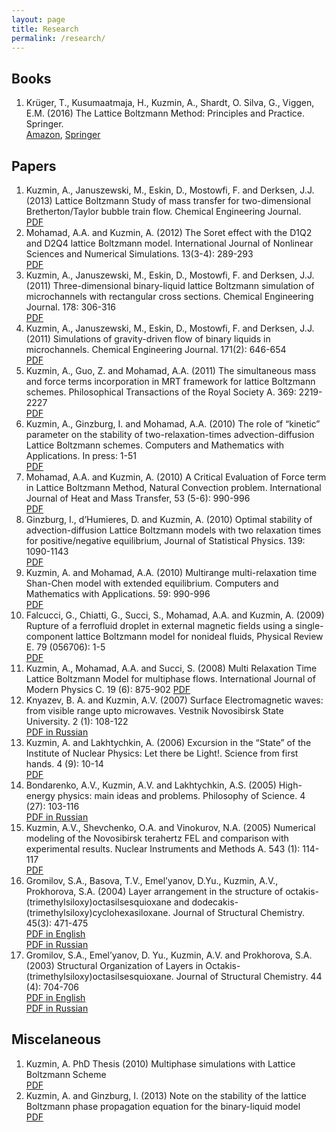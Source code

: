 ```yaml
---
layout: page
title: Research
permalink: /research/
---
```


## Books
1. Krüger, T., Kusumaatmaja, H., Kuzmin, A., Shardt, O. Silva, G., Viggen, E.M. (2016) The Lattice Boltzmann Method: Principles and Practice. Springer.<br/>
[Amazon](https://www.amazon.ca/Lattice-Boltzmann-Method-Principles-Practice/dp/3319446479), [Springer](http://www.springer.com/us/book/9783319446479)

## Papers
1. Kuzmin, A., Januszewski, M., Eskin, D., Mostowfi, F. and Derksen, J.J. (2013) Lattice Boltzmann Study of mass transfer for two-dimensional Bretherton/Taylor bubble train flow. Chemical Engineering Journal.<br/> 
[PDF](https://github.com/shurikkuzmin/shurikkuzmin.github.io/blob/master/papers/mass_transfer.pdf)
2. Mohamad, A.A. and Kuzmin, A. (2012) The Soret effect with the D1Q2 and D2Q4 lattice Boltzmann model. International Journal of Nonlinear Sciences and Numerical Simulations. 13(3-4): 289-293<br />
[PDF](https://github.com/shurikkuzmin/shurikkuzmin.github.io/blob/master/papers/soretf.pdf")
3. Kuzmin, A., Januszewski, M., Eskin, D., Mostowfi, F. and Derksen, J.J. (2011) Three-dimensional binary-liquid lattice Boltzmann simulation of microchannels with rectangular cross sections. Chemical Engineering Journal. 178: 306-316<br/>
[PDF](https://github.com/shurikkuzmin/shurikkuzmin.github.io/blob/master/papers/threedbubbles.pdf)
4. Kuzmin, A., Januszewski, M., Eskin, D., Mostowfi, F. and Derksen, J.J. (2011) Simulations of gravity-driven flow of binary liquids in microchannels. Chemical Engineering Journal. 171(2): 646-654<br/>
[PDF](https://github.com/shurikkuzmin/shurikkuzmin.github.io/blob/master/papers/twodbubbles.pdf)
5. Kuzmin, A., Guo, Z. and Mohamad, A.A. (2011) The simultaneous mass and force terms incorporation in MRT framework for lattice Boltzmann schemes. Philosophical Transactions of the Royal Society A. 369: 2219-2227<br/>
[PDF](https://github.com/shurikkuzmin/shurikkuzmin.github.io/blob/master/papers/simultaneous_incorporation.pdf)
6. Kuzmin, A., Ginzburg, I. and Mohamad, A.A. (2010) The role of “kinetic” parameter on the stability of two-relaxation-times advection-diffusion Lattice Boltzmann schemes. Computers and Mathematics with Applications. In press: 1-51 <br />
[PDF](https://github.com/shurikkuzmin/shurikkuzmin.github.io/blob/master/papers/stability_trt.pdf)
7. Mohamad, A.A. and Kuzmin, A. (2010) A Critical Evaluation of Force term in Lattice Boltzmann Method, Natural Convection problem. International Journal of Heat and Mass Transfer, 53 (5-6): 990-996 <br/>
[PDF](https://github.com/shurikkuzmin/shurikkuzmin.github.io/blob/master/papers/convection_force_term.pdf)
8. Ginzburg, I., d’Humieres, D. and Kuzmin, A. (2010) Optimal stability of advection-diffusion Lattice Boltzmann models with two relaxation times for positive/negative equilibrium, Journal of Statistical Physics. 139: 1090-1143 <br/>
[PDF](https://github.com/shurikkuzmin/shurikkuzmin.github.io/blob/master/papers/optimal_stability.pdf)
9. Kuzmin, A. and Mohamad, A.A. (2010) Multirange multi-relaxation time Shan-Chen model with extended equilibrium. Computers and Mathematics with Applications. 59: 990-996 <br/>
[PDF](https://github.com/shurikkuzmin/shurikkuzmin.github.io/blob/master/papers/multirange.pdf)
10. Falcucci, G., Chiatti, G., Succi, S., Mohamad, A.A. and Kuzmin, A. (2009) Rupture of a ferrofluid droplet in external magnetic fields using a single-component lattice Boltzmann model for nonideal fluids, Physical Review E. 79 (056706): 1-5 <br/>
[PDF](https://github.com/shurikkuzmin/shurikkuzmin.github.io/blob/master/papers/rupture.pdf)
11. Kuzmin, A., Mohamad, A.A. and Succi, S. (2008) Multi Relaxation Time Lattice Boltzmann Model for multiphase flows. International Journal of Modern Physics C. 19 (6): 875-902
[PDF](https://github.com/shurikkuzmin/shurikkuzmin.github.io/blob/master/papers/multiphase_mrt.pdf)
12. Knyazev, B. A. and Kuzmin, A.V. (2007) Surface Electromagnetic waves: from visible range upto microwaves. Vestnik Novosibirsk State University. 2 (1): 108-122 <br/>
[PDF in Russian](https://github.com/shurikkuzmin/shurikkuzmin.github.io/blob/master/papers/surface_waves.pdf)
13. Kuzmin, A. and Lakhtychkin, A. (2006) Excursion in the “State” of the Institute of Nuclear Physics: Let there be Light!. Science from first hands. 4 (9): 10-14 <br/>
[PDF](https://github.com/shurikkuzmin/shurikkuzmin.github.io/blob/master/papers/science_from_first_hands.pdf)
14. Bondarenko, A.V., Kuzmin, A.V. and Lakhtychkin, A.S. (2005) High-energy physics: main ideas and problems. Philosophy of Science. 4 (27): 103-116 <br/>
[PDF in Russian](https://github.com/shurikkuzmin/shurikkuzmin.github.io/blob/master/papers/philosophy_of_science.pdf)
15. Kuzmin, A.V., Shevchenko, O.A. and Vinokurov, N.A. (2005) Numerical modeling of the Novosibirsk terahertz FEL and comparison with experimental results. Nuclear Instruments and Methods A. 543 (1): 114-117 <br/>
[PDF](https://github.com/shurikkuzmin/shurikkuzmin.github.io/blob/master/papers/novosibirsk_fel.pdf)
16. Gromilov, S.A., Basova, T.V., Emel’yanov, D.Yu., Kuzmin, A.V., Prokhorova, S.A. (2004) Layer arrangement in the structure of octakis-(trimethylsiloxy)octasilsesquioxane and dodecakis-(trimethylsiloxy)cyclohexasiloxane. Journal of Structural Chemistry. 45(3): 471-475 <br/>
[PDF in English](https://github.com/shurikkuzmin/shurikkuzmin.github.io/blob/master/papers/gromilov_1_eng.pdf) <br/>
[PDF in Russian](https://github.com/shurikkuzmin/shurikkuzmin.github.io/blob/master/papers/gromilov_1_ru.pdf) 
17. Gromilov, S.A., Emel’yanov, D. Yu., Kuzmin, A.V. and Prokhorova, S.A. (2003) Structural Organization of Layers in Octakis-(trimethylsiloxy)octasilsesquioxane. Journal of Structural Chemistry. 44 (4): 704-706 <br/>
[PDF in English](https://github.com/shurikkuzmin/shurikkuzmin.github.io/blob/master/papers/gromilov_2_eng.pdf) <br/>
[PDF in Russian](https://github.com/shurikkuzmin/shurikkuzmin.github.io/blob/master/papers/gromilov_2_ru.pdf)

## Miscelaneous
1. Kuzmin, A. PhD Thesis (2010) Multiphase simulations with Lattice Boltzmann Scheme <br/>
[PDF](https://github.com/shurikkuzmin/shurikkuzmin.github.io/blob/master/papers/thesis.pdf)
2. Kuzmin, A. and Ginzburg, I. (2013) Note on the stability of the lattice Boltzmann phase propagation equation for the binary-liquid model <br/>
[PDF](https://github.com/shurikkuzmin/shurikkuzmin.github.io/blob/master/papers/stability_note.pdf)